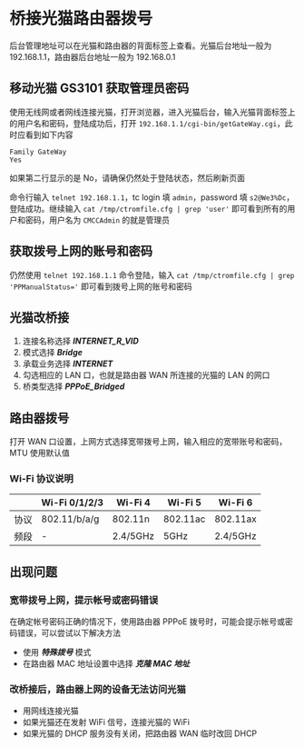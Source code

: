 # 桥接光猫路由器拨号

后台管理地址可以在光猫和路由器的背面标签上查看。光猫后台地址一般为 192.168.1.1，路由器后台地址一般为 192.168.0.1

## 移动光猫 GS3101 获取管理员密码

使用无线网或者网线连接光猫，打开浏览器，进入光猫后台，输入光猫背面标签上的用户名和密码，登陆成功后，打开 `192.168.1.1/cgi-bin/getGateWay.cgi`，此时应看到如下内容

```console
Family GateWay
Yes
```

如果第二行显示的是 No，请确保仍然处于登陆状态，然后刷新页面

命令行输入 `telnet 192.168.1.1`，tc login 填 `admin`，password 填 `s2@We3%Dc`，登陆成功。继续输入 `cat /tmp/ctromfile.cfg | grep 'user'` 即可看到所有的用户和密码，用户名为 `CMCCAdmin` 的就是管理员

## 获取拨号上网的账号和密码

仍然使用 `telnet 192.168.1.1` 命令登陆，输入 `cat /tmp/ctromfile.cfg | grep 'PPManualStatus='` 即可看到拨号上网的账号和密码

## 光猫改桥接

1. 连接名称选择 ___INTERNET_R_VID___
2. 模式选择 ___Bridge___
3. 承载业务选择 ___INTERNET___
4. 勾选相应的 LAN 口，也就是路由器 WAN 所连接的光猫的 LAN 的网口
5. 桥类型选择 ___PPPoE_Bridged___

## 路由器拨号

打开 WAN 口设置，上网方式选择宽带拨号上网，输入相应的宽带账号和密码，MTU 使用默认值

### Wi-Fi 协议说明

||Wi-Fi 0/1/2/3|Wi-Fi 4|Wi-Fi 5|Wi-Fi 6
-|-|-|-|-
协议|802.11/b/a/g|802.11n|802.11ac|802.11ax
频段|-|2.4/5GHz|5GHz|2.4/5GHz

## 出现问题

### 宽带拨号上网，提示帐号或密码错误

在确定帐号密码正确的情况下，使用路由器 PPPoE 拨号时，可能会提示帐号或密码错误，可以尝试以下解决方法

- 使用 ___特殊拨号___ 模式
- 在路由器 MAC 地址设置中选择 ___克隆 MAC 地址___

### 改桥接后，路由器上网的设备无法访问光猫

- 用网线连接光猫
- 如果光猫还在发射 WiFi 信号，连接光猫的 WiFi
- 如果光猫的 DHCP 服务没有关闭，把路由器 WAN 临时改回 DHCP
